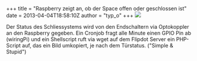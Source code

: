 +++
title = "Raspberry zeigt an, ob der Space offen oder geschlossen ist"
date = 2013-04-04T18:58:10Z
author = "typ_o"
+++
![](https://flipdot.org/blog/uploads/spaceopen1.jpg)  
  
Der Status des Schliessystems wird von den Endschaltern via Optokoppler
an den Raspberry gegeben. Ein Cronjob fragt alle Minute einen GPIO Pin
ab (wiringPi) und ein Shellscript ruft via wget auf dem Flipdot Server
ein PHP-Script auf, das ein Bild umkopiert, je nach dem Türstatus.
("Simple & Stupid")
